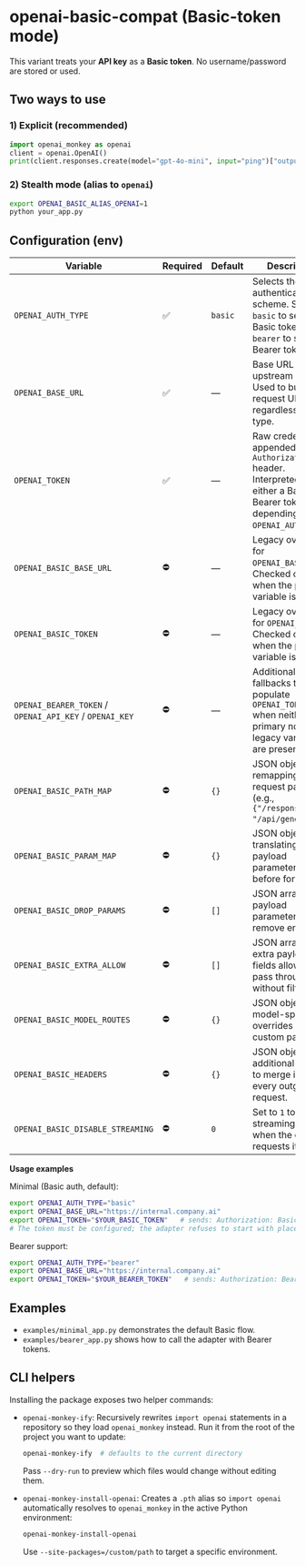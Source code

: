 # openai-basic-compat (Basic-token mode)

This variant treats your **API key** as a **Basic token**. No username/password are stored or used.

## Two ways to use

### 1) Explicit (recommended)
```python
import openai_monkey as openai
client = openai.OpenAI()
print(client.responses.create(model="gpt-4o-mini", input="ping")["output_text"])
```

### 2) Stealth mode (alias to `openai`)
```bash
export OPENAI_BASIC_ALIAS_OPENAI=1
python your_app.py
```

## Configuration (env)

| Variable | Required | Default | Description |
| --- | --- | --- | --- |
| `OPENAI_AUTH_TYPE` | ✅ | `basic` | Selects the authentication scheme. Set to `basic` to send a Basic token or `bearer` to send a Bearer token. |
| `OPENAI_BASE_URL` | ✅ | — | Base URL of the upstream API. Used to build request URLs regardless of auth type. |
| `OPENAI_TOKEN` | ✅ | — | Raw credential appended to the `Authorization` header. Interpreted as either a Basic or Bearer token depending on `OPENAI_AUTH_TYPE`. |
| `OPENAI_BASIC_BASE_URL` | ⛔️ | — | Legacy override for `OPENAI_BASE_URL`. Checked only when the primary variable is unset. |
| `OPENAI_BASIC_TOKEN` | ⛔️ | — | Legacy override for `OPENAI_TOKEN`. Checked only when the primary variable is unset. |
| `OPENAI_BEARER_TOKEN` / `OPENAI_API_KEY` / `OPENAI_KEY` | ⛔️ | — | Additional fallbacks that populate `OPENAI_TOKEN` when neither the primary nor legacy variables are present. |
| `OPENAI_BASIC_PATH_MAP` | ⛔️ | `{}` | JSON object remapping request paths (e.g., `{"/responses": "/api/generate"}`). |
| `OPENAI_BASIC_PARAM_MAP` | ⛔️ | `{}` | JSON object translating payload parameter names before forwarding. |
| `OPENAI_BASIC_DROP_PARAMS` | ⛔️ | `[]` | JSON array listing payload parameters to remove entirely. |
| `OPENAI_BASIC_EXTRA_ALLOW` | ⛔️ | `[]` | JSON array of extra payload fields allowed to pass through without filtering. |
| `OPENAI_BASIC_MODEL_ROUTES` | ⛔️ | `{}` | JSON object for model-specific overrides such as custom paths. |
| `OPENAI_BASIC_HEADERS` | ⛔️ | `{}` | JSON object of additional headers to merge into every outgoing request. |
| `OPENAI_BASIC_DISABLE_STREAMING` | ⛔️ | `0` | Set to `1` to disable streaming even when the client requests it. |

**Usage examples**

Minimal (Basic auth, default):
```bash
export OPENAI_AUTH_TYPE="basic"
export OPENAI_BASE_URL="https://internal.company.ai"
export OPENAI_TOKEN="$YOUR_BASIC_TOKEN"   # sends: Authorization: Basic $YOUR_BASIC_TOKEN
# The token must be configured; the adapter refuses to start with placeholder values.
```

Bearer support:
```bash
export OPENAI_AUTH_TYPE="bearer"
export OPENAI_BASE_URL="https://internal.company.ai"
export OPENAI_TOKEN="$YOUR_BEARER_TOKEN"   # sends: Authorization: Bearer $YOUR_BEARER_TOKEN
```

## Examples
- `examples/minimal_app.py` demonstrates the default Basic flow.
- `examples/bearer_app.py` shows how to call the adapter with Bearer tokens.

## CLI helpers

Installing the package exposes two helper commands:

- `openai-monkey-ify`: Recursively rewrites `import openai` statements in a
  repository so they load `openai_monkey` instead. Run it from the root of the
  project you want to update:

  ```bash
  openai-monkey-ify  # defaults to the current directory
  ```

  Pass `--dry-run` to preview which files would change without editing them.

- `openai-monkey-install-openai`: Creates a `.pth` alias so `import openai`
  automatically resolves to `openai_monkey` in the active Python environment:

  ```bash
  openai-monkey-install-openai
  ```

  Use `--site-packages=/custom/path` to target a specific environment.
